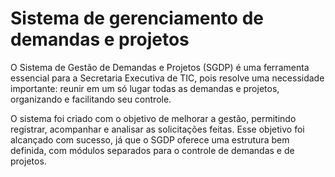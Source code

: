 # Sistema de gerenciamento de demandas e projetos

O Sistema de Gestão de Demandas e Projetos (SGDP) é uma ferramenta essencial para a Secretaria Executiva de TIC, pois resolve uma necessidade importante: reunir em um só lugar todas as demandas e projetos, organizando e facilitando seu controle.

O sistema foi criado com o objetivo de melhorar a gestão, permitindo registrar, acompanhar e analisar as solicitações feitas. Esse objetivo foi alcançado com sucesso, já que o SGDP oferece uma estrutura bem definida, com módulos separados para o controle de demandas e de projetos.



